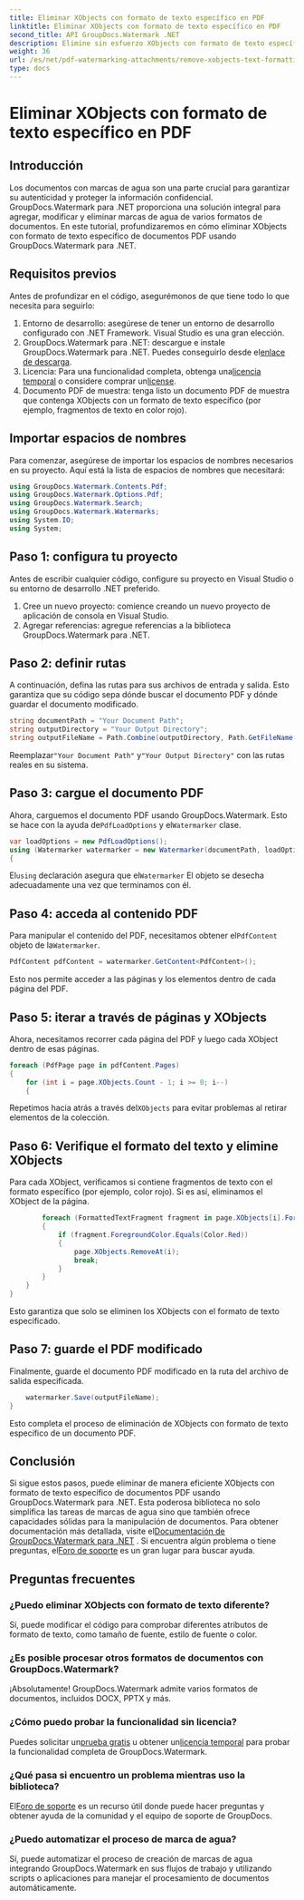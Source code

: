 ```yaml
---
title: Eliminar XObjects con formato de texto específico en PDF
linktitle: Eliminar XObjects con formato de texto específico en PDF
second_title: API GroupDocs.Watermark .NET
description: Elimine sin esfuerzo XObjects con formato de texto específico de archivos PDF utilizando GroupDocs.Watermark para .NET. Siga nuestra guía para una manipulación de documentos perfecta.
weight: 36
url: /es/net/pdf-watermarking-attachments/remove-xobjects-text-formatting-pdf/
type: docs
---
```

# Eliminar XObjects con formato de texto específico en PDF

## Introducción
Los documentos con marcas de agua son una parte crucial para garantizar su autenticidad y proteger la información confidencial. GroupDocs.Watermark para .NET proporciona una solución integral para agregar, modificar y eliminar marcas de agua de varios formatos de documentos. En este tutorial, profundizaremos en cómo eliminar XObjects con formato de texto específico de documentos PDF usando GroupDocs.Watermark para .NET.
## Requisitos previos
Antes de profundizar en el código, asegurémonos de que tiene todo lo que necesita para seguirlo:
1. Entorno de desarrollo: asegúrese de tener un entorno de desarrollo configurado con .NET Framework. Visual Studio es una gran elección.
2.  GroupDocs.Watermark para .NET: descargue e instale GroupDocs.Watermark para .NET. Puedes conseguirlo desde el[enlace de descarga](https://releases.groupdocs.com/Watermark/net/).
3.  Licencia: Para una funcionalidad completa, obtenga una[licencia temporal](https://purchase.groupdocs.com/temporary-licencia/) o considere comprar un[license](https://purchase.groupdocs.com/buy).
4. Documento PDF de muestra: tenga listo un documento PDF de muestra que contenga XObjects con un formato de texto específico (por ejemplo, fragmentos de texto en color rojo).

## Importar espacios de nombres
Para comenzar, asegúrese de importar los espacios de nombres necesarios en su proyecto. Aquí está la lista de espacios de nombres que necesitará:
```csharp
using GroupDocs.Watermark.Contents.Pdf;
using GroupDocs.Watermark.Options.Pdf;
using GroupDocs.Watermark.Search;
using GroupDocs.Watermark.Watermarks;
using System.IO;
using System;
```
## Paso 1: configura tu proyecto
Antes de escribir cualquier código, configure su proyecto en Visual Studio o su entorno de desarrollo .NET preferido.
1. Cree un nuevo proyecto: comience creando un nuevo proyecto de aplicación de consola en Visual Studio.
2. Agregar referencias: agregue referencias a la biblioteca GroupDocs.Watermark para .NET.
## Paso 2: definir rutas
A continuación, defina las rutas para sus archivos de entrada y salida. Esto garantiza que su código sepa dónde buscar el documento PDF y dónde guardar el documento modificado.
```csharp
string documentPath = "Your Document Path";
string outputDirectory = "Your Output Directory";
string outputFileName = Path.Combine(outputDirectory, Path.GetFileName(documentPath));
```
 Reemplazar`"Your Document Path"` y`"Your Output Directory"` con las rutas reales en su sistema.
## Paso 3: cargue el documento PDF
 Ahora, carguemos el documento PDF usando GroupDocs.Watermark. Esto se hace con la ayuda de`PdfLoadOptions` y el`Watermarker` clase.
```csharp
var loadOptions = new PdfLoadOptions();
using (Watermarker watermarker = new Watermarker(documentPath, loadOptions))
{
```
 El`using` declaración asegura que el`Watermarker` El objeto se desecha adecuadamente una vez que terminamos con él.
## Paso 4: acceda al contenido PDF
 Para manipular el contenido del PDF, necesitamos obtener el`PdfContent` objeto de la`Watermarker`.
```csharp
PdfContent pdfContent = watermarker.GetContent<PdfContent>();
```
Esto nos permite acceder a las páginas y los elementos dentro de cada página del PDF.
## Paso 5: iterar a través de páginas y XObjects
Ahora, necesitamos recorrer cada página del PDF y luego cada XObject dentro de esas páginas.
```csharp
foreach (PdfPage page in pdfContent.Pages)
{
    for (int i = page.XObjects.Count - 1; i >= 0; i--)
    {
```
 Repetimos hacia atrás a través del`XObjects` para evitar problemas al retirar elementos de la colección.
## Paso 6: Verifique el formato del texto y elimine XObjects
Para cada XObject, verificamos si contiene fragmentos de texto con el formato específico (por ejemplo, color rojo). Si es así, eliminamos el XObject de la página.
```csharp
        foreach (FormattedTextFragment fragment in page.XObjects[i].FormattedTextFragments)
        {
            if (fragment.ForegroundColor.Equals(Color.Red))
            {
                page.XObjects.RemoveAt(i);
                break;
            }
        }
    }
}
```
Esto garantiza que solo se eliminen los XObjects con el formato de texto especificado.
## Paso 7: guarde el PDF modificado
Finalmente, guarde el documento PDF modificado en la ruta del archivo de salida especificada.
```csharp
    watermarker.Save(outputFileName);
}
```
Esto completa el proceso de eliminación de XObjects con formato de texto específico de un documento PDF.

## Conclusión
Si sigue estos pasos, puede eliminar de manera eficiente XObjects con formato de texto específico de documentos PDF usando GroupDocs.Watermark para .NET. Esta poderosa biblioteca no solo simplifica las tareas de marcas de agua sino que también ofrece capacidades sólidas para la manipulación de documentos. Para obtener documentación más detallada, visite el[Documentación de GroupDocs.Watermark para .NET](https://tutorials.groupdocs.com/Watermark/net/) . Si encuentra algún problema o tiene preguntas, el[Foro de soporte](https://forum.groupdocs.com/c/watermark/19) es un gran lugar para buscar ayuda.
## Preguntas frecuentes
### ¿Puedo eliminar XObjects con formato de texto diferente?
Sí, puede modificar el código para comprobar diferentes atributos de formato de texto, como tamaño de fuente, estilo de fuente o color.
### ¿Es posible procesar otros formatos de documentos con GroupDocs.Watermark?
¡Absolutamente! GroupDocs.Watermark admite varios formatos de documentos, incluidos DOCX, PPTX y más.
### ¿Cómo puedo probar la funcionalidad sin licencia?
 Puedes solicitar un[prueba gratis](https://releases.groupdocs.com/) u obtener un[licencia temporal](https://purchase.groupdocs.com/temporary-license/) para probar la funcionalidad completa de GroupDocs.Watermark.
### ¿Qué pasa si encuentro un problema mientras uso la biblioteca?
 El[Foro de soporte](https://forum.groupdocs.com/c/watermark/19) es un recurso útil donde puede hacer preguntas y obtener ayuda de la comunidad y el equipo de soporte de GroupDocs.
### ¿Puedo automatizar el proceso de marca de agua?
Sí, puede automatizar el proceso de creación de marcas de agua integrando GroupDocs.Watermark en sus flujos de trabajo y utilizando scripts o aplicaciones para manejar el procesamiento de documentos automáticamente.
